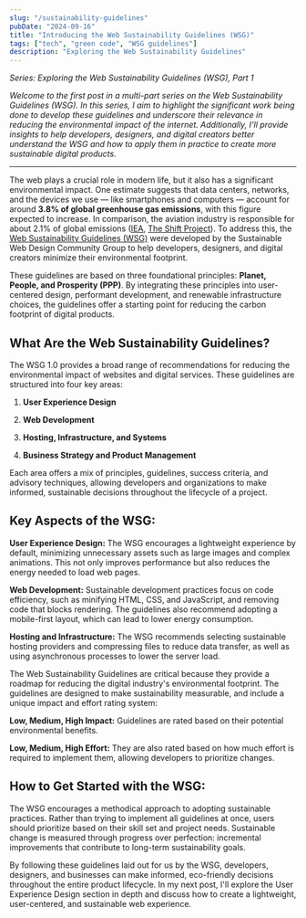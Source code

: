 ```yaml
---
slug: "/sustainability-guidelines"
pubDate: "2024-09-16"
title: "Introducing the Web Sustainability Guidelines (WSG)"
tags: ["tech", "green code", "WSG guidelines"]
description: "Exploring the Web Sustainability Guidelines"
---
```


*Series: Exploring the Web Sustainability Guidelines (WSG), Part 1*

<i>Welcome to the first post in a multi-part series on the Web Sustainability Guidelines (WSG). In this series, I aim to highlight the significant work being done to develop these guidelines and underscore their relevance in reducing the environmental impact of the internet. Additionally, I’ll provide insights to help developers, designers, and digital creators better understand the WSG and how to apply them in practice to create more sustainable digital products.</i>

<hr/>

The web plays a crucial role in modern life, but it also has a significant environmental impact. One estimate suggests that data centers, networks, and the devices we use — like smartphones and computers — account for around <b>3.8% of global greenhouse gas emissions</b>, with this figure expected to increase. In comparison, the aviation industry is responsible for about 2.1% of global emissions ([IEA](https://www.iea.org/reports/data-centres-and-data-transmission-networks), [The Shift Project](https://theshiftproject.org/en/article/lean-ict-our-new-report/)). To address this, the [Web Sustainability Guidelines (WSG)](https://w3c.github.io/sustyweb/#introduction) were developed by the Sustainable Web Design Community Group to help developers, designers, and digital creators minimize their environmental footprint.

These guidelines are based on three foundational principles: <b>Planet, People, and Prosperity (PPP)</b>. By integrating these principles into user-centered design, performant development, and renewable infrastructure choices, the guidelines offer a starting point for reducing the carbon footprint of digital products​.

<b><h2>What Are the Web Sustainability Guidelines?</h2></b>

The WSG 1.0 provides a broad range of recommendations for reducing the environmental impact of websites and digital services. These guidelines are structured into four key areas:

1. **User Experience Design**

2. **Web Development**

3. **Hosting, Infrastructure, and Systems**

4. **Business Strategy and Product Management**

Each area offers a mix of principles, guidelines, success criteria, and advisory techniques, allowing developers and organizations to make informed, sustainable decisions throughout the lifecycle of a project​.

**<h2>Key Aspects of the WSG:</h2>**

**User Experience Design:** The WSG encourages a lightweight experience by default, minimizing unnecessary assets such as large images and complex animations. This not only improves performance but also reduces the energy needed to load web pages​.

**Web Development:** Sustainable development practices focus on code efficiency, such as minifying HTML, CSS, and JavaScript, and removing code that blocks rendering. The guidelines also recommend adopting a mobile-first layout, which can lead to lower energy consumption.

**Hosting and Infrastructure:** The WSG recommends selecting sustainable hosting providers and compressing files to reduce data transfer, as well as using asynchronous processes to lower the server load.

The Web Sustainability Guidelines are critical because they provide a roadmap for reducing the digital industry's environmental footprint. The guidelines are designed to make sustainability measurable, and include a unique impact and effort rating system:

**Low, Medium, High Impact:** Guidelines are rated based on their potential environmental benefits.

**Low, Medium, High Effort:** They are also rated based on how much effort is required to implement them, allowing developers to prioritize changes​.

**<h2>How to Get Started with the WSG:</h2>**

The WSG encourages a methodical approach to adopting sustainable practices. Rather than trying to implement all guidelines at once, users should prioritize based on their skill set and project needs. Sustainable change is measured through progress over perfection: incremental improvements that contribute to long-term sustainability goals​.

By following these guidelines laid out for us by the WSG, developers, designers, and businesses can make informed, eco-friendly decisions throughout the entire product lifecycle. In my next post, I'll explore the User Experience Design section in depth and discuss how to create a lightweight, user-centered, and sustainable web experience.